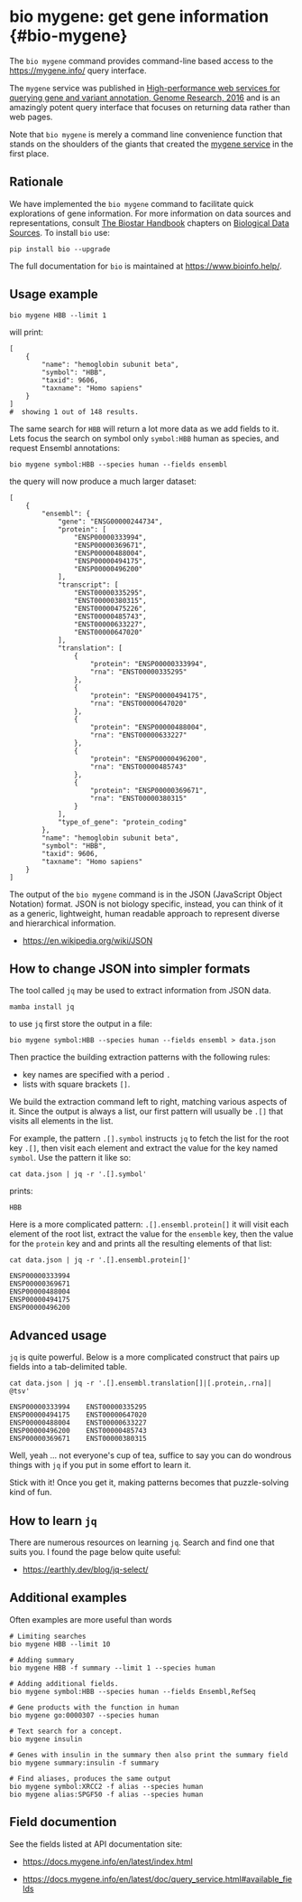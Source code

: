 # bio mygene: get gene information {#bio-mygene}

The `bio mygene` command provides command-line based access to the https://mygene.info/ query interface.

The `mygene` service was published in [High-performance web services for querying gene and variant annotation, Genome Research, 2016][mygene] and is an amazingly potent query interface that focuses on returning data rather than web pages.

Note that `bio mygene` is merely a command line convenience function that stands on the shoulders of the giants that created the [mygene service][mygene] in the first place.

[mygene]: https://genomebiology.biomedcentral.com/articles/10.1186/s13059-016-0953-9

## Rationale

We have implemented the `bio mygene` command to facilitate quick explorations of gene information. For more information on data sources and representations, consult [The Biostar Handbook][book] chapters on [Biological Data Sources][datasource]. To install `bio` use:

[datasource]: https://www.biostarhandbook.com/biological-data-sources.html
[book]: https://www.biostarhandbook.com

    pip install bio --upgrade

The full documentation for `bio` is maintained at <https://www.bioinfo.help/>.

## Usage example

    bio mygene HBB --limit 1

will print:

    [
        {
            "name": "hemoglobin subunit beta",
            "symbol": "HBB",
            "taxid": 9606,
            "taxname": "Homo sapiens"
        }
    ]
    #  showing 1 out of 148 results.

The same search for `HBB` will return a lot more data as we add fields to it. Lets focus the search on symbol only `symbol:HBB`  human as species, and request Ensembl annotations:

    bio mygene symbol:HBB --species human --fields ensembl

the query will now produce a much larger dataset:

    [
        {
            "ensembl": {
                "gene": "ENSG00000244734",
                "protein": [
                    "ENSP00000333994",
                    "ENSP00000369671",
                    "ENSP00000488004",
                    "ENSP00000494175",
                    "ENSP00000496200"
                ],
                "transcript": [
                    "ENST00000335295",
                    "ENST00000380315",
                    "ENST00000475226",
                    "ENST00000485743",
                    "ENST00000633227",
                    "ENST00000647020"
                ],
                "translation": [
                    {
                        "protein": "ENSP00000333994",
                        "rna": "ENST00000335295"
                    },
                    {
                        "protein": "ENSP00000494175",
                        "rna": "ENST00000647020"
                    },
                    {
                        "protein": "ENSP00000488004",
                        "rna": "ENST00000633227"
                    },
                    {
                        "protein": "ENSP00000496200",
                        "rna": "ENST00000485743"
                    },
                    {
                        "protein": "ENSP00000369671",
                        "rna": "ENST00000380315"
                    }
                ],
                "type_of_gene": "protein_coding"
            },
            "name": "hemoglobin subunit beta",
            "symbol": "HBB",
            "taxid": 9606,
            "taxname": "Homo sapiens"
        }
    ]

The output of the `bio mygene` command is in the JSON (JavaScript Object Notation) format.  JSON is not biology specific, instead, you can think of it as a generic, lightweight, human readable approach to represent diverse and hierarchical information.

* https://en.wikipedia.org/wiki/JSON

## How to change JSON into simpler formats

The tool called `jq` may be used to extract information from JSON data.

    mamba install jq

to use `jq` first store the output in a file:

    bio mygene symbol:HBB --species human --fields ensembl > data.json

Then practice the building extraction patterns with the following rules:

* key names are specified with a period `.`
* lists with square brackets `[]`.

We build the extraction command left to right, matching various aspects of it. Since the output is always a list, our first pattern will usually be `.[]` that visits all elements in the list.

For example, the pattern  `.[].symbol` instructs `jq` to fetch the list for the root key `.[]`, then visit each element and extract the value for the key named `symbol`. Use the pattern it like so:

    cat data.json | jq -r '.[].symbol'

prints:

    HBB

Here is a more complicated pattern: `.[].ensembl.protein[]` it will visit each element of the root list, extract the value for the `ensemble` key, then the value for the `protein` key and and prints all the resulting elements of that list:

    cat data.json | jq -r '.[].ensembl.protein[]'

    ENSP00000333994
    ENSP00000369671
    ENSP00000488004
    ENSP00000494175
    ENSP00000496200

## Advanced usage

`jq` is quite powerful. Below is a more complicated construct that  pairs up fields into a tab-delimited table.

    cat data.json | jq -r '.[].ensembl.translation[]|[.protein,.rna]| @tsv'

    ENSP00000333994    ENST00000335295
    ENSP00000494175    ENST00000647020
    ENSP00000488004    ENST00000633227
    ENSP00000496200    ENST00000485743
    ENSP00000369671    ENST00000380315

Well, yeah ... not everyone's cup of tea, suffice to say you can do wondrous things with `jq` if you put in some effort to learn it.

Stick with it! Once you get it, making patterns becomes that puzzle-solving kind of fun.

## How to learn `jq`

There are numerous resources on learning `jq`. Search and find one that suits you. I found the page below quite useful:

* https://earthly.dev/blog/jq-select/

## Additional examples

Often examples are more useful than words

    # Limiting searches
    bio mygene HBB --limit 10

    # Adding summary
    bio mygene HBB -f summary --limit 1 --species human

    # Adding additional fields.
    bio mygene symbol:HBB --species human --fields Ensembl,RefSeq

    # Gene products with the function in human
    bio mygene go:0000307 --species human

    # Text search for a concept.
    bio mygene insulin

    # Genes with insulin in the summary then also print the summary field
    bio mygene summary:insulin -f summary

    # Find aliases, produces the same output
    bio mygene symbol:XRCC2 -f alias --species human
    bio mygene alias:SPGF50 -f alias --species human

## Field documention

See the fields listed at API documentation site:

* https://docs.mygene.info/en/latest/index.html

* https://docs.mygene.info/en/latest/doc/query_service.html#available_fields
